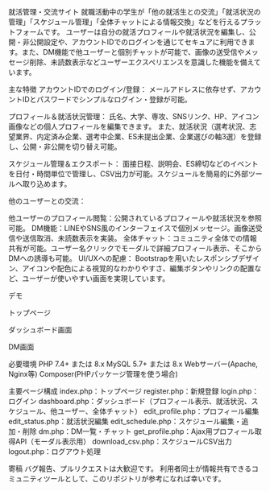 就活管理・交流サイト
就職活動中の学生が「他の就活生との交流」「就活状況の管理」「スケジュール管理」「全体チャットによる情報交換」などを行えるプラットフォームです。
ユーザーは自分の就活プロフィールや就活状況を編集し、公開・非公開設定や、アカウントIDでのログインを通じてセキュアに利用できます。また、DM機能で他ユーザーと個別チャットが可能で、画像の送受信やメッセージ削除、未読数表示などユーザーエクスペリエンスを意識した機能を備えています。

主な特徴
アカウントIDでのログイン/登録：
メールアドレスに依存せず、アカウントIDとパスワードでシンプルなログイン・登録が可能。

プロフィール＆就活状況管理：
氏名、大学、専攻、SNSリンク、HP、アイコン画像などの個人プロフィールを編集できます。
また、就活状況（選考状況、志望業界、内定済み企業、選考中企業、ES未提出企業、企業選びの軸3選）を登録し、公開・非公開を切り替え可能。

スケジュール管理＆エクスポート：
面接日程、説明会、ES締切などのイベントを日付・時間単位で管理し、CSV出力が可能。スケジュールを簡易的に外部ツールへ取り込めます。

他のユーザーとの交流：

他ユーザーのプロフィール閲覧：公開されているプロフィールや就活状況を参照可能。
DM機能：LINEやSNS風のインターフェイスで個別メッセージ。画像送受信や送信取消、未読数表示を実装。
全体チャット：コミュニティ全体での情報共有が可能。ユーザー名クリックでモーダルで詳細プロフィール表示、そこからDMへの誘導も可能。
UI/UXへの配慮：
Bootstrapを用いたレスポンシブデザイン、アイコンや配色による視覚的なわかりやすさ、編集ボタンやリンクの配置など、ユーザーが使いやすい画面を実現しています。

デモ


トップページ

ダッシュボード画面

DM画面

必要環境
PHP 7.4+ または 8.x
MySQL 5.7+ または 8.x
Webサーバー(Apache, Nginx等)
Composer(PHPパッケージ管理を使う場合)



主要ページ構成
index.php：トップページ
register.php：新規登録
login.php：ログイン
dashboard.php：ダッシュボード（プロフィール表示、就活状況、スケジュール、他ユーザー、全体チャット）
edit_profile.php：プロフィール編集
edit_status.php：就活状況編集
edit_schedule.php：スケジュール編集・追加・削除
dm.php：DM一覧・チャット
get_profile.php：Ajax用プロフィール取得API（モーダル表示用）
download_csv.php：スケジュールCSV出力
logout.php：ログアウト処理


寄稿
バグ報告、プルリクエストは大歓迎です。
利用者同士が情報共有できるコミュニティツールとして、このリポジトリが参考になれば幸いです。
